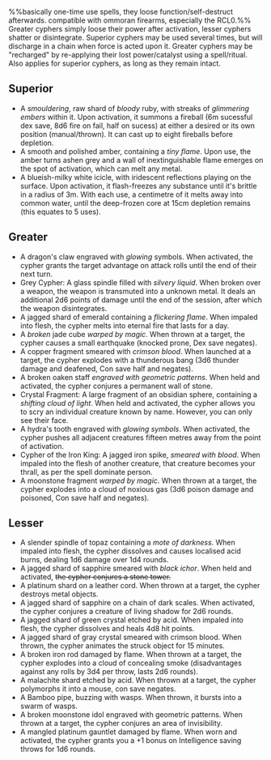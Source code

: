 ---
---

%%basically one-time use spells, they loose function/self-destruct afterwards. compatible with ommoran firearms, especially the RCL0.%%
Greater cyphers simply loose their power after activation, lesser cyphers shatter or disintegrate. 
Superior cyphers may be used several times, but will discharge in a chain when force is acted upon it.
Greater cyphers may be "recharged" by re-applying their lost power/catalyst using a spell/ritual. Also applies for superior cyphers, as long as they remain intact. 

## Superior

* A *smouldering*, raw shard of *bloody* ruby, with streaks of *glimmering embers* within it. Upon activation, it summons a fireball (6m sucessful dex save, 8d6 fire on fail, half on sucess) at either a desired or its own position (manual/thrown). It can cast up to eight fireballs before depletion. 
* A smooth and polished amber, containing a *tiny flame*.  Upon use, the amber turns ashen grey and a wall of inextinguishable flame emerges on the spot of activation, which can melt any metal. 
* A blueish-milky white icicle, with iridescent reflections playing on the surface. 
  Upon activation, it flash-freezes any substance until it's brittle in a radius of 3m. With each use, a centimetre of it melts away into common water, until the deep-frozen core at 15cm depletion remains (this equates to 5 uses).

## Greater

* A dragon's claw engraved with *glowing* symbols. When activated, the cypher grants the target advantage on attack rolls until the end of their next turn.
* Grey Cypher:  A glass spindle filled with *silvery liquid*.  When broken over a weapon, the weapon is transmuted into a unknown metal.  It deals an additional 2d6 points of damage until the end of the session, after which the weapon disintegrates.
* A jagged shard of emerald containing a *flickering flame*. When impaled into flesh, the cypher melts into eternal fire that lasts for a day.
* A *broken* jade cube *warped by magic*. When thrown at a target, the cypher causes a small earthquake (knocked prone, Dex save negates).
* A copper fragment smeared with *crimson blood*. When launched at a target, the cypher explodes with a thunderous bang (3d6 thunder damage and deafened, Con save half and negates).
* A broken oaken staff *engraved with geometric patterns*. When held and activated, the cypher conjures a permanent wall of stone.
* Crystal Fragment:  A large fragment of an obsidian sphere, containing a *shifting cloud of light*.  When held and activated, the cypher allows you to scry an individual creature known by name. However, you can only see their face.
* A hydra's tooth engraved with *glowing symbols*. When activated, the cypher pushes all adjacent creatures fifteen metres away from the point of activation.
* Cypher of the Iron King:  A jagged iron spike, *smeared with blood*. When impaled into the flesh of another creature, that creature becomes your thrall, as per the spell dominate person.
* A moonstone fragment *warped by magic*. When thrown at a target, the cypher explodes into a cloud of noxious gas (3d6 poison damage and poisoned, Con save half and negates).

## Lesser

* A slender spindle of topaz containing a *mote of darkness*. When impaled into flesh, the cypher dissolves and causes localised acid burns, dealing 1d6 damage over 1d4 rounds. 
* A jagged shard of sapphire smeared with *black ichor*. When held and activated, ~~the cypher conjures a stone tower.~~
* A platinum shard on a leather cord. When thrown at a target, the cypher destroys metal objects.
* A jagged shard of sapphire on a chain of dark scales. When activated, the cypher conjures a creature of living shadow for 2d6 rounds.
* A jagged shard of green crystal etched by acid. When impaled into flesh, the cypher dissolves and heals 4d8 hit points.
* A jagged shard of gray crystal smeared with crimson blood. When thrown, the cypher animates the struck object for 15 minutes.
* A broken iron rod damaged by flame. When thrown at a target, the cypher explodes into a cloud of concealing smoke (disadvantages against any rolls by 3d4 per throw, lasts 2d6 rounds).
* A malachite shard etched by acid. When thrown at a target, the cypher polymorphs it into a mouse, con save negates.
* A Bamboo pipe, buzzing with wasps. When thrown, it bursts into a swarm of wasps. 
* A broken moonstone idol engraved with geometric patterns. When thrown at a target, the cypher conjures an area of invisibility.
* A mangled platinum gauntlet damaged by flame. When worn and activated, the cypher grants you a +1 bonus on Intelligence saving throws for 1d6 rounds.
